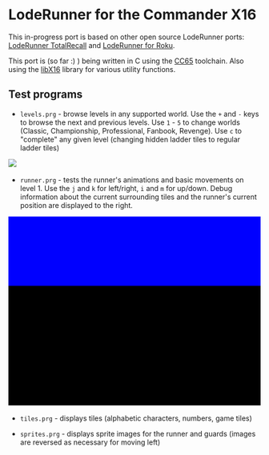 # LodeRunner for the Commander X16

This in-progress port is based on other open source LodeRunner ports: [LodeRunner TotalRecall](https://github.com/SimonHung/LodeRunner_TotalRecall) and [LodeRunner for Roku](https://github.com/lvcabral/Lode-Runner-Roku).

This port is (so far :) ) being written in C using the [CC65](https://cc65.github.io/) toolchain.  Also using the [libX16](https://github.com/CJLove/libX16) library for various utility functions.

## Test programs
* `levels.prg` - browse levels in any supported world.  Use the `+` and `-` keys to browse the next and previous levels.  Use `1` - `5` to change worlds (Classic, Championship, Professional, Fanbook, Revenge).  Use `c` to "complete" any given level (changing hidden ladder tiles to regular ladder tiles)

![](levels.gif)

* `runner.prg` - tests the runner's animations and basic movements on level 1.  Use the `j` and `k` for left/right, `i` and `m` for up/down.  Debug information about the current surrounding tiles and the runner's current position are displayed to the right.

![](runner.gif)

* `tiles.prg` - displays tiles (alphabetic characters, numbers, game tiles)

* `sprites.prg` - displays sprite images for the runner and guards (images are reversed as necessary for moving left)
